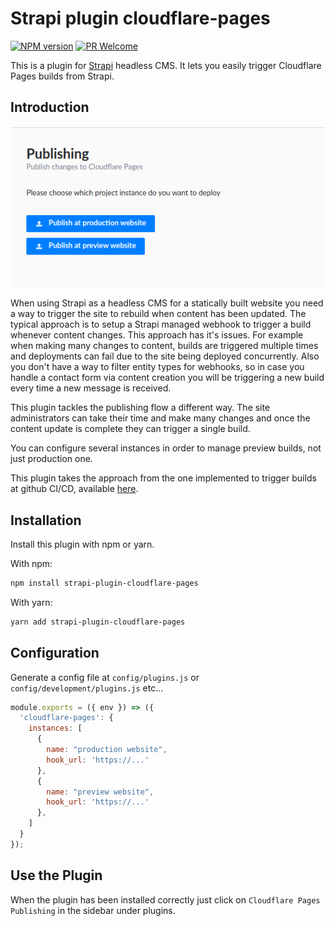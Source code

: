 # Strapi plugin cloudflare-pages

[![NPM version][npm-image]][npm-url]
[![PR Welcome][npm-downloads-image]][npm-downloads-url]

This is a plugin for [Strapi](https://github.com/strapi/strapi) headless CMS. It lets you easily trigger Cloudflare Pages builds from Strapi.

## Introduction

![Screenshot](./docs/screenshot.png "Plugin Screenshot")

When using Strapi as a headless CMS for a statically built website you need a way to trigger the site to rebuild when content has been updated. The typical approach is to setup a Strapi managed webhook to trigger a build whenever content changes. This approach has it's issues. For example when making many changes to content, builds are triggered multiple times and deployments can fail due to the site being deployed concurrently. Also you don't have a way to filter entity types for webhooks, so in case you handle a contact form via content creation you will be triggering a new build every time a new message is received.

This plugin tackles the publishing flow a different way. The site administrators can take their time and make many changes and once the content update is complete they can trigger a single build.

You can configure several instances in order to manage preview builds, not just production one.

This plugin takes the approach from the one implemented to trigger builds at github CI/CD, available [here](https://github.com/phantomstudios/strapi-plugin-github-publish).

## Installation

Install this plugin with npm or yarn.

With npm:

```bash
npm install strapi-plugin-cloudflare-pages
```

With yarn:

```bash
yarn add strapi-plugin-cloudflare-pages
```

## Configuration

Generate a config file at `config/plugins.js` or `config/development/plugins.js` etc...

```javascript
module.exports = ({ env }) => ({
  'cloudflare-pages': {
    instances: [
      {
        name: "production website",
        hook_url: 'https://...'
      },
      {
        name: "preview website",
        hook_url: 'https://...'
      },
    ]
  }
});
```

## Use the Plugin

When the plugin has been installed correctly just click on `Cloudflare Pages Publishing` in the sidebar under plugins.

[npm-image]: https://img.shields.io/npm/v/strapi-plugin-cloudflare-pages.svg?style=flat-square&logo=react
[npm-url]: https://npmjs.org/package/strapi-plugin-cloudflare-pages
[npm-downloads-image]: https://img.shields.io/npm/dm/strapi-plugin-cloudflare-pages.svg
[npm-downloads-url]: https://npmcharts.com/compare/strapi-plugin-cloudflare-pages?minimal=true